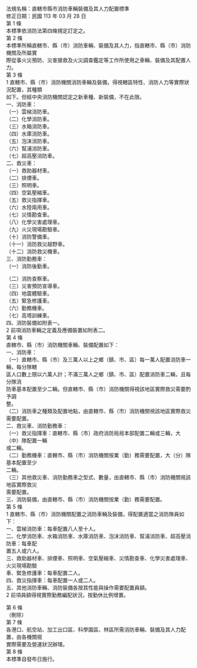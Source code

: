 法規名稱：直轄市縣市消防車輛裝備及其人力配置標準  
修正日期：民國 113 年 03 月 28 日  
第 1 條  
本標準依消防法第四條規定訂定之。  
第 2 條  
本標準所稱直轄市、縣（市）消防車輛、裝備及其人力，指直轄市、縣（市）消防機關及所屬實  
際從事火災預防、災害搶救及火災調查鑑定等工作所使用之車輛、裝備及其配置人力。  
第 3 條  
1 直轄市、縣（市）消防機關消防車輛及裝備，得視轄區特性、消防人力等實際狀況配置，其種類  
如下。但經中央消防機關認定之新車種、新裝備，不在此限。  
一、消防車：  
（一）雲梯消防車。  
（二）化學消防車。  
（三）水箱消防車。  
（四）水庫消防車。  
（五）泡沫消防車。  
（六）幫浦消防車。  
（七）超高壓消防車。  
二、救災車：  
（一）救助器材車。  
（二）排煙車。  
（三）照明車。  
（四）空氣壓縮車。  
（五）救災指揮車。  
（六）水陸兩用車。  
（七）災情勘查車。  
（八）化學災害處理車。  
（九）火災現場勘驗車。  
（十）消防警備車。  
（十一）消防救災越野車。  
（十二）消防救災機車。  
三、消防勤務車：  
（一）消防後勤車。  


（二）消防查察車。  
（三）災害預防宣導車。  
（四）地震體驗車。  
（五）緊急修護車。  
（六）勤務機車。  
（七）高塔訓練車。  
四、消防裝備如附表一。  
2 前項消防車輛之定義及應備裝置如附表二。  
第 4 條  
直轄市、縣（市）消防機關車輛、裝備配置如下：  
一、消防車：  
（一）直轄市、縣（市）及三萬人以上之鄉（鎮、市、區）每一萬人配置消防車一輛，每分隊轄  
區人口數上限以六萬人計；不滿三萬人之鄉（鎮、市、區）配置消防車二輛，且每分隊消  
防車基本配置至少二輛。但直轄市、縣（市）消防機關得視該地區實際救災需要酌予調  
整。  
（二）消防車之種類及配置地點，由直轄市、縣（市）消防機關視該地區實際救災需要配置。  
二、救災車、消防勤務車：  
（一）救災指揮車：直轄市、縣（市）政府消防局局本部配置二輛或三輛，大（中）隊配置一輛  
或二輛。  
（二）勤務機車：直轄市、縣（市）消防機關按業（勤）務需要配置，大（分）隊基本配置至少  
二輛。  
（三）其他救災車、消防勤務車之型式、數量，由直轄市、縣（市）消防機關視該地區實際救災  
需要配置。  
三、消防裝備，由直轄市、縣（市）消防機關按業（勤）務需要配置。  
第 5 條  
1 直轄市、縣（市）消防機關配置之消防車輛及裝備，得配置適當之消防隊員如下：  
一、雲梯消防車：每車配置八人至十人。  
二、化學消防車、水箱消防車、水庫消防車、泡沫消防車、幫浦消防車、超高壓消防車：每車配  
置五人或六人。  
三、救助器材車、排煙車、照明車、空氣壓縮車、災情勘查車、化學災害處理車、火災現場勘驗  
車、緊急修護車：每車配置二人。  
四、救災指揮車：每車配置一人或二人。  
五、其他消防車輛、消防裝備各按其性能與操作需要配置員額。  
2 前項員額得視實際勤務編配狀況，按勤休比例增置。  


第 6 條  
（刪除）  
第 7 條  
各港口、航空站、加工出口區、科學園區、林區所需消防車輛、裝備及其人力配置，由各機關視  
實際需要及營運狀況辦理。  
第 8 條  
本標準自發布日施行。  


